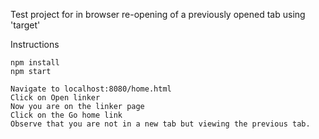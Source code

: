 Test project for in browser re-opening of a previously opened tab using 'target'

Instructions
```
npm install
npm start

Navigate to localhost:8080/home.html
Click on Open linker
Now you are on the linker page
Click on the Go home link
Observe that you are not in a new tab but viewing the previous tab.
```
